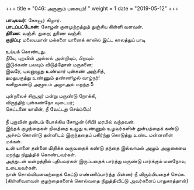﻿+++
title = "046: அருளும் பகையும்!  "
weight = 1
date = "2019-05-12"
+++

**பாடியவர்:** கோவூர் கிழார்.  
**பாடப்பட்டோன்:** சோழன் குளமுற்றத்துத் துஞ்சிய கிள்ளி வளவன்.  
**திணை:** வஞ்சி. துறை; துணை வஞ்சி.  
**குறிப்பு:** மலையமான் மக்களை யானைக் காலில் இட்ட காலத்துப் பாடி  
  
உய்யக் கொண்டது.  
நீயே, புறவின் அல்லல் அன்றியும், பிறவும்  
இடுக்கண் பலவும் விடுத்தோன் மருகனை;  
இவரே, புலனுழுது உண்மார் புன்கண் அஞ்சித்,  
தமதுபகுத்து உண்ணும் தண்ணிழல் வாழ்நர்!  
களிறுகண்டு அழூஉம் அழாஅல் மறந்த 5  
  
புன்றலைச் சிறாஅர் மன்று மருண்டு நோக்கி,  
விருந்திற் புன்கண்நோ வுடையர்;  
கெட்டனை யாயின், நீ வேட்டது செய்ம்மே!  
   
நீ புறாவின் துன்பம் போக்கிய சோழன் (சிபி) மரபில் வந்தவன்.  
இந்தக் குழந்தைகள் நிலத்தை உழுது உண்ணும் உழவர்களின் துன்பத்தைக் கண்டு அச்சம் கொண்டு தன்னிடம் இருந்ததைப் பகிர்ந்து கொடுத்து உண்ட மன்னனின் மக்கள்.  
உன் யானை தன்னை மிதிக்க வருவதைக் கண்டு தந்தை இல்லாமல் அழும் அழுகையை மறந்து நிறுத்திக் கொண்டவர்கள்.  
அத்துடன் மன்றத்தில் புதியவர்கள் இருப்பதைக் பார்த்து மருண்டு பார்க்கும் மனநோவு உடையவர்கள்.  
நான் சொல்லியனவற்றைக் கேட்டு எண்ணிப்பார்த்த பின்னர் நீ விரும்பியதைச் செய்க.  
(கிள்ளிவளவன் குழந்தைகளைக் கொல்வதை நிறுத்திவிட்டு அவர்களைப் பாதுகாத்தான்)  
